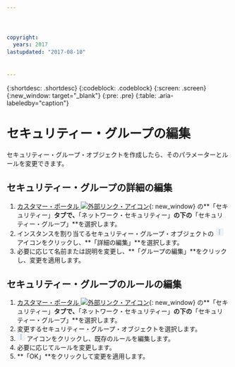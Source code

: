```yaml
---



copyright:
  years: 2017
lastupdated: "2017-08-10"


---
```


{:shortdesc: .shortdesc}
{:codeblock: .codeblock}
{:screen: .screen}
{:new_window: target="_blank"}
{:pre: .pre}
{:table: .aria-labeledby="caption"}

# セキュリティー・グループの編集

セキュリティー・グループ・オブジェクトを作成したら、そのパラメーターとルールを変更できます。

## セキュリティー・グループの詳細の編集

1. [カスタマー・ポータル ![外部リンク・アイコン](../../icons/launch-glyph.svg "外部リンク・アイコン")](https://control.softlayer.com/){: new_window} の**「セキュリティー」**タブで、**「ネットワーク・セキュリティー」**の下の**「セキュリティー・グループ」**を選択します。
2. インスタンスを割り当てるセキュリティー・グループ・オブジェクトの ![詳細アイコン](./images/more_icon.jpg) アイコンをクリックし、**「詳細の編集」**を選択します。
3.	必要に応じて名前または説明を変更し、**「グループの編集」**をクリックし、変更を適用します。

## セキュリティー・グループのルールの編集

1. [カスタマー・ポータル ![外部リンク・アイコン](../../icons/launch-glyph.svg "外部リンク・アイコン")](https://control.softlayer.com/){: new_window} の**「セキュリティー」**タブで、**「ネットワーク・セキュリティー」**の下の**「セキュリティー・グループ」**を選択します。
2.	変更するセキュリティー・グループ・オブジェクトを選択します。
3.	![詳細アイコン](./images/more_icon.jpg) アイコンをクリックし、既存のルールを編集します。
4.	必要に応じてルールを変更します。
5. **「OK」**をクリックして変更を適用します。
